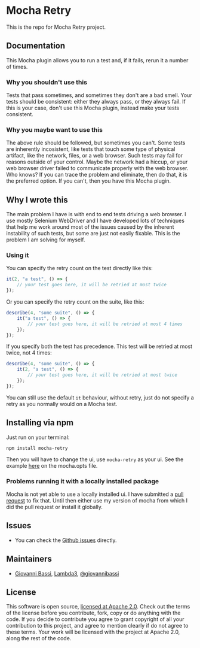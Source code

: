 ﻿# Mocha Retry

This is the repo for Mocha Retry project.

## Documentation

This Mocha plugin allows you to run a test and, if it fails, rerun it a number of times.

### Why you shouldn't use this

Tests that pass sometimes, and sometimes they don't are a bad smell. Your tests should be consistent: either they always pass, or they always fail.
If this is your case, don't use this Mocha plugin, instead make your tests consistent.

### Why you maybe want to use this

The above rule should be followed, but sometimes you can't.
Some tests are inherently incosistent, like tests that touch some type of physical artifact, like the network, files, or a web browser.
Such tests may fail for reasons outside of your control. Maybe the network had a hiccup, or your web browser driver failed to communicate properly with the web browser.
Who knows? If you can trace the problem and eliminate, then do that, it is the preferred option. If you can't, then you have this Mocha plugin.

## Why I wrote this

The main problem I have is with end to end tests driving a web browser. I use mostly Selenium WebDriver and I have developed lots of techniques that help me work around
most of the issues caused by the inherent instability of such tests, but some are just not easily fixable. This is the problem I am solving for myself.

### Using it

You can specify the retry count on the test directly like this:

```js
it(2, "a test", () => {
    // your test goes here, it will be retried at most twice
});
```

Or you can specify the retry count on the suite, like this:

```js
describe(4, "some suite", () => {
    it("a test", () => {
        // your test goes here, it will be retried at most 4 times
    });
});
```

If you specify both the test has precedence. This test will be retried at most twice, not 4 times:

```js
describe(4, "some suite", () => {
    it(2, "a test", () => {
        // your test goes here, it will be retried at most twice
    });
});
```

You can still use the default `it` behaviour, without retry, just do not specify a retry as you normally would on a Mocha test.

## Installing via npm

Just run on your terminal:

```
npm install mocha-retry
```

Then you will have to change the ui, use `mocha-retry` as your ui. See the example [here](https://github.com/giggio/mocha-retry/blob/master/test/mocha.opts) on the mocha.opts file.

### Problems running it with a locally installed package

Mocha is not yet able to use a locally installed ui. I have submitted a [pull request](https://github.com/visionmedia/mocha/pull/1240) to fix that.
Until then either use my version of mocha from which I did the pull request or install it globally.

## Issues

* You can check the [Github issues](https://github.com/giggio/mocha-retry/issues) directly.

## Maintainers

* [Giovanni Bassi](http://blog.lambda3.com.br/L3/giovannibassi/), [Lambda3](http://www.lambda3.com.br), [@giovannibassi](http://twitter.com/giovannibassi)

## License

This software is open source, [licensed at Apache 2.0](https://github.com/giggio/mocha-retry/blob/master/LICENSE.txt). Check out the terms of the license before you contribute, fork, copy or do anything
with the code. If you decide to contribute you agree to grant copyright of all your contribution to this project, and agree to
mention clearly if do not agree to these terms. Your work will be licensed with the project at Apache 2.0, along the rest of the code.
